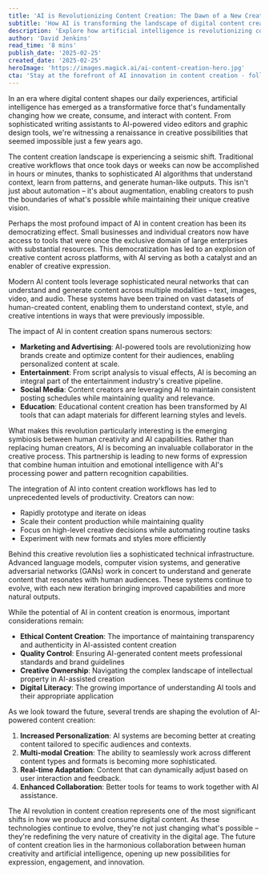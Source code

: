 ```yaml
---
title: 'AI is Revolutionizing Content Creation: The Dawn of a New Creative Era'
subtitle: 'How AI is transforming the landscape of digital content creation'
description: 'Explore how artificial intelligence is revolutionizing content creation across industries, from democratizing creative tools to enabling unprecedented levels of productivity and innovation. Learn about the emerging symbiosis between human creativity and AI capabilities that\'s reshaping the digital content landscape.'
author: 'David Jenkins'
read_time: '8 mins'
publish_date: '2025-02-25'
created_date: '2025-02-25'
heroImage: 'https://images.magick.ai/ai-content-creation-hero.jpg'
cta: 'Stay at the forefront of AI innovation in content creation - follow us on LinkedIn for the latest insights, trends, and opportunities in this rapidly evolving field!'
---
```


In an era where digital content shapes our daily experiences, artificial intelligence has emerged as a transformative force that's fundamentally changing how we create, consume, and interact with content. From sophisticated writing assistants to AI-powered video editors and graphic design tools, we're witnessing a renaissance in creative possibilities that seemed impossible just a few years ago.

The content creation landscape is experiencing a seismic shift. Traditional creative workflows that once took days or weeks can now be accomplished in hours or minutes, thanks to sophisticated AI algorithms that understand context, learn from patterns, and generate human-like outputs. This isn't just about automation – it's about augmentation, enabling creators to push the boundaries of what's possible while maintaining their unique creative vision.

Perhaps the most profound impact of AI in content creation has been its democratizing effect. Small businesses and individual creators now have access to tools that were once the exclusive domain of large enterprises with substantial resources. This democratization has led to an explosion of creative content across platforms, with AI serving as both a catalyst and an enabler of creative expression.

Modern AI content tools leverage sophisticated neural networks that can understand and generate content across multiple modalities – text, images, video, and audio. These systems have been trained on vast datasets of human-created content, enabling them to understand context, style, and creative intentions in ways that were previously impossible.

The impact of AI in content creation spans numerous sectors:

- **Marketing and Advertising**: AI-powered tools are revolutionizing how brands create and optimize content for their audiences, enabling personalized content at scale.
- **Entertainment**: From script analysis to visual effects, AI is becoming an integral part of the entertainment industry's creative pipeline.
- **Social Media**: Content creators are leveraging AI to maintain consistent posting schedules while maintaining quality and relevance.
- **Education**: Educational content creation has been transformed by AI tools that can adapt materials for different learning styles and levels.

What makes this revolution particularly interesting is the emerging symbiosis between human creativity and AI capabilities. Rather than replacing human creators, AI is becoming an invaluable collaborator in the creative process. This partnership is leading to new forms of expression that combine human intuition and emotional intelligence with AI's processing power and pattern recognition capabilities.

The integration of AI into content creation workflows has led to unprecedented levels of productivity. Creators can now:

- Rapidly prototype and iterate on ideas
- Scale their content production while maintaining quality
- Focus on high-level creative decisions while automating routine tasks
- Experiment with new formats and styles more efficiently

Behind this creative revolution lies a sophisticated technical infrastructure. Advanced language models, computer vision systems, and generative adversarial networks (GANs) work in concert to understand and generate content that resonates with human audiences. These systems continue to evolve, with each new iteration bringing improved capabilities and more natural outputs.

While the potential of AI in content creation is enormous, important considerations remain:

- **Ethical Content Creation**: The importance of maintaining transparency and authenticity in AI-assisted content creation
- **Quality Control**: Ensuring AI-generated content meets professional standards and brand guidelines
- **Creative Ownership**: Navigating the complex landscape of intellectual property in AI-assisted creation
- **Digital Literacy**: The growing importance of understanding AI tools and their appropriate application

As we look toward the future, several trends are shaping the evolution of AI-powered content creation:

1. **Increased Personalization**: AI systems are becoming better at creating content tailored to specific audiences and contexts.
2. **Multi-modal Creation**: The ability to seamlessly work across different content types and formats is becoming more sophisticated.
3. **Real-time Adaptation**: Content that can dynamically adjust based on user interaction and feedback.
4. **Enhanced Collaboration**: Better tools for teams to work together with AI assistance.

The AI revolution in content creation represents one of the most significant shifts in how we produce and consume digital content. As these technologies continue to evolve, they're not just changing what's possible – they're redefining the very nature of creativity in the digital age. The future of content creation lies in the harmonious collaboration between human creativity and artificial intelligence, opening up new possibilities for expression, engagement, and innovation.